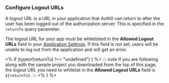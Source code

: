 ### Configure Logout URLs

A logout URL is a URL in your application that Auth0 can return to after the user has been logged out of the authorization server. This is specified in the `returnTo` query parameter.

The logout URL for your app must be whitelisted in the **Allowed Logout URLs** field in your [Application Settings](${manage_url}/#/applications). If this field is not set, users will be unable to log out from the application and will get an error.

<% if (typeof(returnTo) !== "undefined") { %>
  ::: note
  If you are following along with the sample project you downloaded from the top of this page, the logout URL you need to whitelist in the **Allowed Logout URLs** field is `${returnTo}`.
  :::
<% } %>
